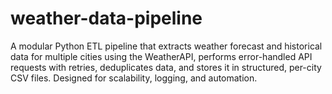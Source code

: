 # weather-data-pipeline
A modular Python ETL pipeline that extracts weather forecast and historical data for multiple cities using the WeatherAPI, performs error-handled API requests with retries, deduplicates data, and stores it in structured, per-city CSV files. Designed for scalability, logging, and automation.
